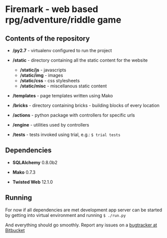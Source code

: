 # Firemark - web based rpg/adventure/riddle game

## Contents of the repository

* **/py2.7** - virtualenv configured to run the project

* **/static** - directory containing all the static content for the website
    * **/static/js** - javascripts
    * **/static/img** - images
    * **/static/css** - css stylesheets
    * **/static/misc** - miscellanous static content

* **/templates** - page templates written using Mako

* **/bricks** - directory containing bricks - building blocks of every location

* **/actions** - python package with controllers for specific urls

* **/engine** - utilities used by controllers

* **/tests** - tests invoked using trial, e.g.: `$ trial tests`

## Dependencies

* **SQLAlchemy** 0.8.0b2

* **Mako** 0.7.3

* **Twisted Web** 12.1.0

## Running

For now if all dependencies are met development app server can be started by
getting into virtual environment and running `$ ./run.py`

And everything should go smoothly.
Report any issues on a
[bugtracker at Bitbucket](https://bitbucket.org/kosarock/firemark/issues)

